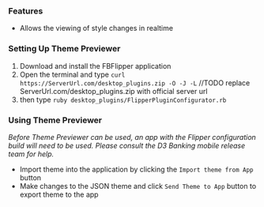 ### Features
- Allows the viewing of style changes in realtime

### Setting Up Theme Previewer
1) Download and install the FBFlipper application
2) Open the terminal and type `curl https://ServerUrl.com/desktop_plugins.zip -O -J -L`
//TODO replace ServerUrl.com/desktop_plugins.zip with official server url
3) then type `ruby desktop_plugins/FlipperPluginConfigurator.rb`

### Using Theme Previewer
*Before Theme Previewer can be used, an app with the Flipper configuration build will need to be used.  Please consult the D3 Banking mobile release team for help.*
- Import theme into the application by clicking the `Import theme from App` button
- Make changes to the JSON theme and click `Send Theme to App` button to export theme to the app
